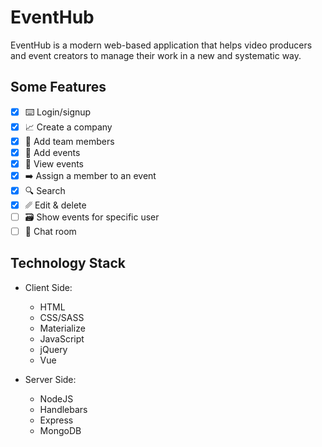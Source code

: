 # EventHub
EventHub is a modern web-based application that helps video producers and event creators to manage their work in a new and systematic way.

## Some Features

* [x] ⌨️ Login/signup
* [x] 📈 Create a company
* [x] 🙋 Add team members
* [x] 📝 Add events
* [x] 🙈 View events
* [x] ➡️ Assign a member to an event
* [x] 🔍 Search
* [x] ␥ Edit & delete
* [ ] 🗃 Show events for specific user
* [ ] 💬 Chat room

## Technology Stack

* Client Side:
  * HTML
  * CSS/SASS
  * Materialize
  * JavaScript
  * jQuery
  * Vue

* Server Side:
  * NodeJS
  * Handlebars
  * Express
  * MongoDB
